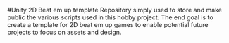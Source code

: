#Unity 2D Beat em up template
Repository simply used to store and make public the various scripts used in this hobby project. The end goal is to create a template for 2D beat em up games 
to enable potential future projects to focus on assets and design. 

